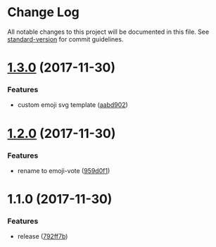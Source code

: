 # Change Log

All notable changes to this project will be documented in this file. See [standard-version](https://github.com/conventional-changelog/standard-version) for commit guidelines.

<a name="1.3.0"></a>
# [1.3.0](https://github.com/fireyy/emoji-vote/compare/v1.2.0...v1.3.0) (2017-11-30)


### Features

* custom emoji svg template ([aabd902](https://github.com/fireyy/emoji-vote/commit/aabd902))



<a name="1.2.0"></a>
# [1.2.0](https://github.com/fireyy/emoji-vote/compare/v1.1.0...v1.2.0) (2017-11-30)


### Features

* rename to emoji-vote ([959d0f1](https://github.com/fireyy/emoji-vote/commit/959d0f1))



<a name="1.1.0"></a>
# 1.1.0 (2017-11-30)


### Features

* release ([792ff7b](https://github.com/fireyy/emoji-vote/commit/792ff7b))

